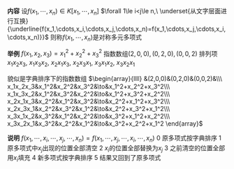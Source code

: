 **内容**
设$f(x_1,\cdots,x_n)\in K[x_1,\cdots,x_n]$
$\forall 1\le i<j\le n,\ \underset{从文字层面进行互换}{\underline{f(x_1,\cdots,x_i,\cdots,x_j,\cdots,x_n)=f(x_1,\cdots,x_j,\cdots,x_i,\cdots,x_n)}}$
则称$f(x_1,\cdots,x_n)$是对称多元多项式

**举例**
$f(x_1,x_2,x_3)=x_1^2+x_2^2+x_3^2$
指数数组$(2,0,0),(0,2,0),(0,0,2)$
排列项$x_1x_2x_3,\ x_1x_3x_2,\ x_2x_1x_3,\ x_2x_3x_1,\ x_3x_1x_2,\ x_3x_2x_1$

貌似是字典排序下的指数数组
$\begin{array}{llll}
&(2,0,0)&(0,2,0)&(0,0,2)&\\\
x_1x_2x_3&x_1^2&x_2^2&x_3^2&\to&x_1^2+x_2^2+x_3^2\\\
x_1x_3x_2&x_1^2&x_3^2&x_2^2&\to&x_1^2+x_3^2+x_2^2\\\ 
x_2x_1x_3&x_2^2&x_1^2&x_3^2&\to&x_2^2+x_1^2+x_3^2\\\
x_2x_3x_1&x_2^2&x_3^2&x_1^2&\to&x_2^2+x_3^2+x_1^2\\\ 
x_3x_1x_2&x_3^2&x_1^2&x_2^2&\to&x_3^2+x_1^2+x_2^2\\\
x_3x_2x_1&x_3^2&x_2^2&x_1^2&\to&x_3^2+x_2^2+x_1^2
\end{array}$

**说明**
$f(x_1,\cdots,x_i,\cdots,x_j,\cdots,x_n)=f(x_1,\cdots,x_j,\cdots,x_i,\cdots,x_n)$
0 原多项式按字典排序
1 原多项式中$x_j$出现的位置全部清空
2 $x_i$的位置全部替换为$x_j$
3 之前清空的位置全部用$x_i$填充
4 新多项式按字典排序
5 结果又回到了原多项式